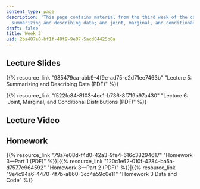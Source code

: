 ```yaml
---
content_type: page
description: 'This page contains material from the third week of the course and covers
  summarizing and describing data; and joint, marginal, and conditional distributions. '
draft: false
title: Week 3
uid: 2ba407e0-bf1f-40f9-9e07-5acd04425b0a
---
```

## Lecture Slides

{{% resource_link "985479ca-abb9-4f9e-ad75-c2d71ee7463b" "Lecture 5: Summarizing and Describing Data (PDF)" %}}

{{% resource_link "f522fc84-8103-4ec1-b736-8f719b97a430" "Lecture 6:  Joint, Marginal, and Conditional Distributions (PDF)" %}}

## Lecture Video

## Homework

{{% resource_link "79a7e08d-f4d0-42a3-9fe4-616c38294617" "Homework 3—Part 1 (PDF)" %}}|{{% resource_link "120c1e62-010f-4284-ba5a-d7577e964592" "Homework 3—Part 2 (PDF)" %}}|{{% resource_link "9e4c94a6-4470-4f7b-a860-3cc4a59c0e11" "Homework 3 Data and Code" %}}